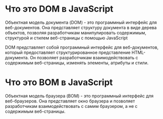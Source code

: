 # Что это DOM в JavaScript
Объектная модель документа (DOM) - это программный интерфейс для веб-документов. Она представляет структуру документа в виде дерева объектов, позволяя разработчикам манипулировать содержимым, структурой и стилем веб-страницы с помощью JavaScript

DOM представляет собой программный интерфейс для веб-документов, который предоставляет структурированное представление HTML-документа. Он позволяет разработчикам взаимодействовать с содержимым веб-страницы, изменять элементы, атрибуты и стили.


# Что это BOM в JavaScript
Объектная модель браузера (BOM) - это программный интерфейс для веб-браузеров. Она представляет окно браузера и позволяет разработчикам взаимодействовать с самим браузером, а не с содержимым веб-страницы.
